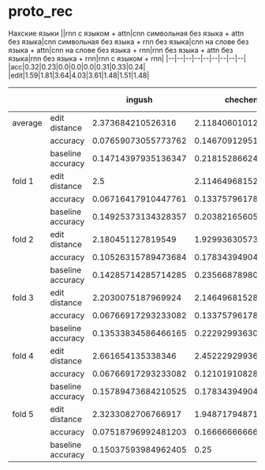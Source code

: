 # proto_rec
Нахские языки
||rnn с  языком + attn|cnn символьная без языка + attn без языка|cnn символьная без языка + rnn без языка|cnn на слове без языка + attn|cnn на слове без языка + rnn|rnn без языка + attn без языка|rnn без языка + rnn|rnn c языком + rnn|
|--|--|--|--|--|--|--|--|--|
|acc|0.32|0.23|0.0|0.0|0.0|0.31|0.33|0.24|
|edit|1.59|1.81|3.64|4.03|3.61|1.48|1.51|1.48|

|||ingush|chechen|batsbi|all languages without lang emb|all languages with lang emb|
|--|--|--|--|--|--|--|
|average|edit distance|2.373684210526316|2.1184060101257556|2.1847826086956523|**1.400523560209424**| 1.5261780104712044|
||accuracy|0.07659073055773762|0.14670912951167728|0.0956521739130435|**0.3607329842931937**| 0.29162303664921463|
||baseline accuracy|0.14714397935136347|0.21815286624203822|0.33043478260869563|0.22041884816753926|0.22041884816753923|
|fold 1|edit distance|2.5|2.1146496815286624|2.260869565217391|1.3952879581151831|1.4973821989528795|
||accuracy|0.06716417910447761| 0.1337579617834395| 0.07608695652173914|0.3717277486910995|0.31413612565445026|
||baseline accuracy|0.14925373134328357|0.20382165605095542|0.40217391304347827|0.2198952879581152|0.20680628272251309|
|fold 2|edit distance|2.180451127819549|1.929936305732484|1.7717391304347827|1.4267015706806283|1.5471204188481675|
||accuracy|0.10526315789473684|0.17834394904458598| 0.13043478260869565|0.31675392670157065|0.28534031413612565|
||baseline accuracy|0.14285714285714285|0.2356687898089172|0.358695652173913| 0.2198952879581152| 0.20418848167539266|
|fold 3|edit distance|2.2030075187969924|2.1464968152866244|2.5217391304347827| 1.324607329842932|1.531413612565445|
||accuracy|0.06766917293233082|0.1337579617834395|0.07608695652173914|0.4005235602094241|0.2670157068062827|
||baseline accuracy|0.13533834586466165| 0.2229299363057325| 0.31521739130434784| 0.2643979057591623|0.22774869109947643|
|fold 4|edit distance|2.661654135338346| 2.4522292993630574|2.0217391304347827|1.4240837696335078| 1.536649214659686|
||accuracy|0.06766917293233082|0.12101910828025478|0.13043478260869565| 0.3298429319371728|0.2931937172774869|
||baseline accuracy|0.15789473684210525|0.17834394904458598|0.3695652173913043| 0.19109947643979058| 0.24345549738219896|
|fold 5|edit distance|2.3233082706766917| 1.9487179487179487|2.347826086956522|1.431937172774869| 1.5183246073298429|
||accuracy| 0.07518796992481203|0.16666666666666666|0.06521739130434782|0.38481675392670156|0.29842931937172773|
||baseline accuracy|0.15037593984962405|0.25| 0.20652173913043478|0.20680628272251309| 0.2198952879581152|

